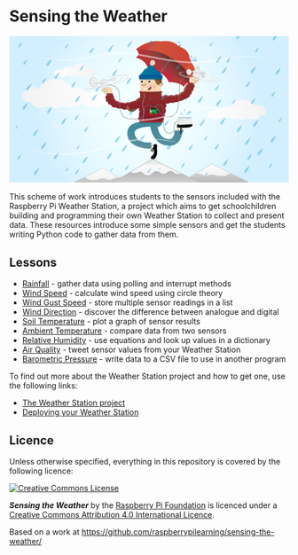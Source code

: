 # Sensing the Weather

![Sensing the weather cover image](cover.png)

This scheme of work introduces students to the sensors included with the Raspberry Pi Weather Station, a project which aims to get schoolchildren building and programming their own Weather Station to collect and present data. These resources introduce some simple sensors and get the students writing Python code to gather data from them.

## Lessons

- [Rainfall](lesson-1/lesson.md) - gather data using polling and interrupt methods
- [Wind Speed](lesson-2/lesson.md) - calculate wind speed using circle theory
- [Wind Gust Speed](lesson-3/lesson.md) - store multiple sensor readings in a list
- [Wind Direction](lesson-4/lesson.md) - discover the difference between analogue and digital
- [Soil Temperature](lesson-5/lesson.md) - plot a graph of sensor results
- [Ambient Temperature](lesson-6/lesson.md) - compare data from two sensors
- [Relative Humidity](lesson-7/lesson.md) - use equations and look up values in a dictionary
- [Air Quality](lesson-8/lesson.md) - tweet sensor values from your Weather Station
- [Barometric Pressure](lesson-9/lesson.md) - write data to a CSV file to use in another program




To find out more about the Weather Station project and how to get one, use the following links:

- [The Weather Station project](http://www.raspberrypi.org/school-weather-station-project/)
- [Deploying your Weather Station](https://www.raspberrypi.org/learning/weather-station-guide)



## Licence

Unless otherwise specified, everything in this repository is covered by the following licence:

[![Creative Commons License](http://i.creativecommons.org/l/by-sa/4.0/88x31.png)](http://creativecommons.org/licenses/by-sa/4.0/)

***Sensing the Weather*** by the [Raspberry Pi Foundation](http://www.raspberrypi.org) is licenced under a [Creative Commons Attribution 4.0 International Licence](http://creativecommons.org/licenses/by-sa/4.0/).

Based on a work at https://github.com/raspberrypilearning/sensing-the-weather/
